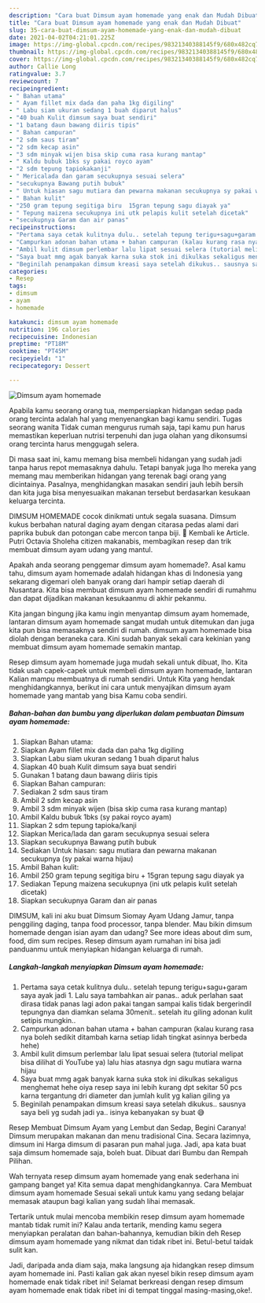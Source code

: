 ```yaml
---
description: "Cara buat Dimsum ayam homemade yang enak dan Mudah Dibuat"
title: "Cara buat Dimsum ayam homemade yang enak dan Mudah Dibuat"
slug: 35-cara-buat-dimsum-ayam-homemade-yang-enak-dan-mudah-dibuat
date: 2021-04-02T04:21:01.225Z
image: https://img-global.cpcdn.com/recipes/98321340388145f9/680x482cq70/dimsum-ayam-homemade-foto-resep-utama.jpg
thumbnail: https://img-global.cpcdn.com/recipes/98321340388145f9/680x482cq70/dimsum-ayam-homemade-foto-resep-utama.jpg
cover: https://img-global.cpcdn.com/recipes/98321340388145f9/680x482cq70/dimsum-ayam-homemade-foto-resep-utama.jpg
author: Callie Long
ratingvalue: 3.7
reviewcount: 7
recipeingredient:
- " Bahan utama"
- " Ayam fillet mix dada dan paha 1kg digiling"
- " Labu siam ukuran sedang 1 buah diparut halus"
- "40 buah Kulit dimsum saya buat sendiri"
- "1 batang daun bawang diiris tipis"
- " Bahan campuran"
- "2 sdm saus tiram"
- "2 sdm kecap asin"
- "3 sdm minyak wijen bisa skip cuma rasa kurang mantap"
- " Kaldu bubuk 1bks sy pakai royco ayam"
- "2 sdm tepung tapiokakanji"
- " Mericalada dan garam secukupnya sesuai selera"
- "secukupnya Bawang putih bubuk"
- " Untuk hiasan sagu mutiara dan pewarna makanan secukupnya sy pakai warna hijau"
- " Bahan kulit"
- "250 gram tepung segitiga biru  15gran tepung sagu diayak ya"
- " Tepung maizena secukupnya ini utk pelapis kulit setelah dicetak"
- "secukupnya Garam dan air panas"
recipeinstructions:
- "Pertama saya cetak kulitnya dulu.. setelah tepung terigu+sagu+garam saya ayak jadi 1. Lalu saya tambahkan air panas.. aduk perlahan saat dirasa tidak panas lagi adon pakai tangan sampai kalis tidak bergerindil tepungnya dan diamkan selama 30menit.. setelah itu giling adonan kulit setipis mungkin.."
- "Campurkan adonan bahan utama + bahan campuran (kalau kurang rasa nya boleh sedikit ditambah karna setiap lidah tingkat asinnya berbeda hehe)"
- "Ambil kulit dimsum perlembar lalu lipat sesuai selera (tutorial melipat bisa dilihat di YouTube ya) lalu hias atasnya dgn sagu mutiara warna hijau"
- "Saya buat mmg agak banyak karna suka stok ini dikulkas sekaligus menghemat hehe oiya resep saya ini lebih kurang dpt sekitar 50 pcs karna tergantung dri diameter dan jumlah kulit yg kalian giling ya"
- "Beginilah penampakan dimsum kreasi saya setelah dikukus.. sausnya saya beli yg sudah jadi ya.. isinya kebanyakan sy buat 😅"
categories:
- Resep
tags:
- dimsum
- ayam
- homemade

katakunci: dimsum ayam homemade 
nutrition: 196 calories
recipecuisine: Indonesian
preptime: "PT18M"
cooktime: "PT45M"
recipeyield: "1"
recipecategory: Dessert

---
```



![Dimsum ayam homemade](https://img-global.cpcdn.com/recipes/98321340388145f9/680x482cq70/dimsum-ayam-homemade-foto-resep-utama.jpg)

Apabila kamu seorang orang tua, mempersiapkan hidangan sedap pada orang tercinta adalah hal yang menyenangkan bagi kamu sendiri. Tugas seorang  wanita Tidak cuman mengurus rumah saja, tapi kamu pun harus memastikan keperluan nutrisi terpenuhi dan juga olahan yang dikonsumsi orang tercinta harus menggugah selera.

Di masa  saat ini, kamu memang bisa membeli hidangan yang sudah jadi tanpa harus repot memasaknya dahulu. Tetapi banyak juga lho mereka yang memang mau memberikan hidangan yang terenak bagi orang yang dicintainya. Pasalnya, menghidangkan masakan sendiri jauh lebih bersih dan kita juga bisa menyesuaikan makanan tersebut berdasarkan kesukaan keluarga tercinta. 

DIMSUM HOMEMADE cocok dinikmati untuk segala suasana. Dimsum kukus berbahan natural daging ayam dengan citarasa pedas alami dari paprika bubuk dan potongan cabe mercon tanpa biji.  Kembali ke Article. Putri Octavia Sholeha citizen makanabis, membagikan resep dan trik membuat dimsum ayam udang yang mantul.

Apakah anda seorang penggemar dimsum ayam homemade?. Asal kamu tahu, dimsum ayam homemade adalah hidangan khas di Indonesia yang sekarang digemari oleh banyak orang dari hampir setiap daerah di Nusantara. Kita bisa membuat dimsum ayam homemade sendiri di rumahmu dan dapat dijadikan makanan kesukaanmu di akhir pekanmu.

Kita jangan bingung jika kamu ingin menyantap dimsum ayam homemade, lantaran dimsum ayam homemade sangat mudah untuk ditemukan dan juga kita pun bisa memasaknya sendiri di rumah. dimsum ayam homemade bisa diolah dengan beraneka cara. Kini sudah banyak sekali cara kekinian yang membuat dimsum ayam homemade semakin mantap.

Resep dimsum ayam homemade juga mudah sekali untuk dibuat, lho. Kita tidak usah capek-capek untuk membeli dimsum ayam homemade, lantaran Kalian mampu membuatnya di rumah sendiri. Untuk Kita yang hendak menghidangkannya, berikut ini cara untuk menyajikan dimsum ayam homemade yang mantab yang bisa Kamu coba sendiri.

<!--inarticleads1-->

##### Bahan-bahan dan bumbu yang diperlukan dalam pembuatan Dimsum ayam homemade:

1. Siapkan  Bahan utama:
1. Siapkan  Ayam fillet mix dada dan paha 1kg digiling
1. Siapkan  Labu siam ukuran sedang 1 buah diparut halus
1. Siapkan 40 buah Kulit dimsum saya buat sendiri
1. Gunakan 1 batang daun bawang diiris tipis
1. Siapkan  Bahan campuran:
1. Sediakan 2 sdm saus tiram
1. Ambil 2 sdm kecap asin
1. Ambil 3 sdm minyak wijen (bisa skip cuma rasa kurang mantap)
1. Ambil  Kaldu bubuk 1bks (sy pakai royco ayam)
1. Siapkan 2 sdm tepung tapioka/kanji
1. Siapkan  Merica/lada dan garam secukupnya sesuai selera
1. Siapkan secukupnya Bawang putih bubuk
1. Sediakan  Untuk hiasan: sagu mutiara dan pewarna makanan secukupnya (sy pakai warna hijau)
1. Ambil  Bahan kulit:
1. Ambil 250 gram tepung segitiga biru + 15gran tepung sagu diayak ya
1. Sediakan  Tepung maizena secukupnya (ini utk pelapis kulit setelah dicetak)
1. Siapkan secukupnya Garam dan air panas


DIMSUM, kali ini aku buat Dimsum Siomay Ayam Udang Jamur, tanpa penggiling daging, tanpa food processor, tanpa blender. Mau bikin dimsum homemade dengan isian ayam dan udang? See more ideas about dim sum, food, dim sum recipes. Resep dimsum ayam rumahan ini bisa jadi panduanmu untuk menyiapkan hidangan keluarga di rumah. 

<!--inarticleads2-->

##### Langkah-langkah menyiapkan Dimsum ayam homemade:

1. Pertama saya cetak kulitnya dulu.. setelah tepung terigu+sagu+garam saya ayak jadi 1. Lalu saya tambahkan air panas.. aduk perlahan saat dirasa tidak panas lagi adon pakai tangan sampai kalis tidak bergerindil tepungnya dan diamkan selama 30menit.. setelah itu giling adonan kulit setipis mungkin..
1. Campurkan adonan bahan utama + bahan campuran (kalau kurang rasa nya boleh sedikit ditambah karna setiap lidah tingkat asinnya berbeda hehe)
1. Ambil kulit dimsum perlembar lalu lipat sesuai selera (tutorial melipat bisa dilihat di YouTube ya) lalu hias atasnya dgn sagu mutiara warna hijau
1. Saya buat mmg agak banyak karna suka stok ini dikulkas sekaligus menghemat hehe oiya resep saya ini lebih kurang dpt sekitar 50 pcs karna tergantung dri diameter dan jumlah kulit yg kalian giling ya
1. Beginilah penampakan dimsum kreasi saya setelah dikukus.. sausnya saya beli yg sudah jadi ya.. isinya kebanyakan sy buat 😅


Resep Membuat Dimsum Ayam yang Lembut dan Sedap, Begini Caranya! Dimsum merupakan makanan dan menu tradisional Cina. Secara lazimnya, dimsum ini Harga dimsum di pasaran pun mahal juga. Jadi, apa kata buat saja dimsum homemade saja, boleh buat. Dibuat dari Bumbu dan Rempah Pilihan. 

Wah ternyata resep dimsum ayam homemade yang enak sederhana ini gampang banget ya! Kita semua dapat menghidangkannya. Cara Membuat dimsum ayam homemade Sesuai sekali untuk kamu yang sedang belajar memasak ataupun bagi kalian yang sudah lihai memasak.

Tertarik untuk mulai mencoba membikin resep dimsum ayam homemade mantab tidak rumit ini? Kalau anda tertarik, mending kamu segera menyiapkan peralatan dan bahan-bahannya, kemudian bikin deh Resep dimsum ayam homemade yang nikmat dan tidak ribet ini. Betul-betul taidak sulit kan. 

Jadi, daripada anda diam saja, maka langsung aja hidangkan resep dimsum ayam homemade ini. Pasti kalian gak akan nyesel bikin resep dimsum ayam homemade enak tidak ribet ini! Selamat berkreasi dengan resep dimsum ayam homemade enak tidak ribet ini di tempat tinggal masing-masing,oke!.

